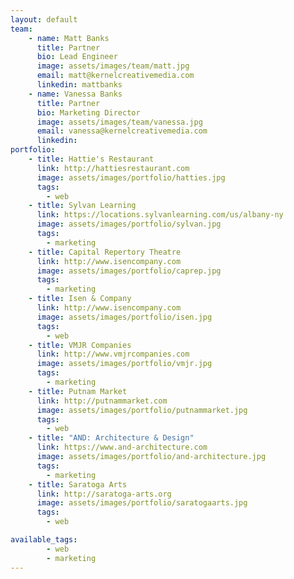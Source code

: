 ```yaml
---
layout: default
team:
    - name: Matt Banks
      title: Partner
      bio: Lead Engineer
      image: assets/images/team/matt.jpg
      email: matt@kernelcreativemedia.com
      linkedin: mattbanks
    - name: Vanessa Banks
      title: Partner
      bio: Marketing Director
      image: assets/images/team/vanessa.jpg
      email: vanessa@kernelcreativemedia.com
      linkedin:
portfolio:
    - title: Hattie's Restaurant
      link: http://hattiesrestaurant.com
      image: assets/images/portfolio/hatties.jpg
      tags:
        - web
    - title: Sylvan Learning
      link: https://locations.sylvanlearning.com/us/albany-ny
      image: assets/images/portfolio/sylvan.jpg
      tags:
        - marketing
    - title: Capital Repertory Theatre
      link: http://www.isencompany.com
      image: assets/images/portfolio/caprep.jpg
      tags:
        - marketing
    - title: Isen & Company
      link: http://www.isencompany.com
      image: assets/images/portfolio/isen.jpg
      tags:
        - web
    - title: VMJR Companies
      link: http://www.vmjrcompanies.com
      image: assets/images/portfolio/vmjr.jpg
      tags:
        - marketing
    - title: Putnam Market
      link: http://putnammarket.com
      image: assets/images/portfolio/putnammarket.jpg
      tags:
        - web
    - title: "AND: Architecture & Design"
      link: https://www.and-architecture.com
      image: assets/images/portfolio/and-architecture.jpg
      tags:
        - marketing
    - title: Saratoga Arts
      link: http://saratoga-arts.org
      image: assets/images/portfolio/saratogaarts.jpg
      tags:
        - web

available_tags:
        - web
        - marketing
---
```

